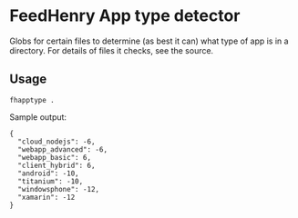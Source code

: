 # FeedHenry App type detector

Globs for certain files to determine (as best it can) what type of app is in a directory.
For details of files it checks, see the source.

## Usage

```
fhapptype .
```

Sample output:

```
{
  "cloud_nodejs": -6,
  "webapp_advanced": -6,
  "webapp_basic": 6,
  "client_hybrid": 6,
  "android": -10,
  "titanium": -10,
  "windowsphone": -12,
  "xamarin": -12
}
```